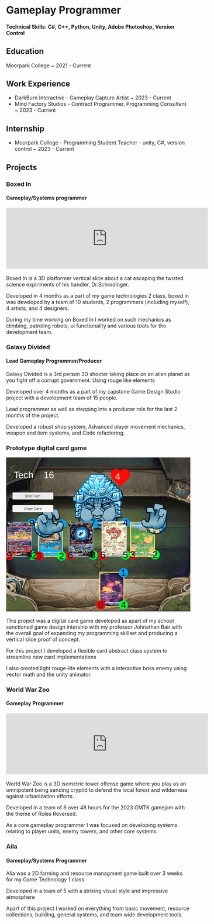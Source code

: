 # Gameplay Programmer

#### Technical Skills: C#, C++, Python, Unity, Adobe Photoshop, Version Control

## Education
Moorpark College ~ 2021 - Current

## Work Experience
- DarkBurn Interactive - Gameplay Capture Artist ~ 2023 - Current
- Mind Factory Studios - Contract Programmer, Programming Consultant ~ 2023 - Current
  
## Internship
- Moorpark College - Programming Student Teacher - unity, C#, version control ~ 2023 - Current

## Projects

### Boxed In
#### Gameplay/Systems programmer
<!--insert image/videos here-->
<iframe frameborder="0" src="https://itch.io/embed/2075813" width="552" height="167"><a href="https://heroshrine.itch.io/boxed-in">Boxed In by Heroshrine, ImCrowley, batmanlm_8</a></iframe>

Boxed In is a 3D platformer vertical slice about a cat escaping the twisted science expiriments of his handler, Dr.Schrodinger.

Developed in 4 months as a part of my game technologies 2 class, boxed in was developed by a team of 10 students, 2 programmers (including myself), 4 artists, and 4 designers.

During my time working on Boxed In I worked on such mechanics as climbing, patroling robots, ui functionality and various tools for the development team.

### Galaxy Divided
#### Lead Gameplay Programmer/Producer
<!--insert image/videos here-->
Galaxy Divided is a 3rd person 3D shooter taking place on an alien planet as you fight off a corrupt government. Using rouge like elements

Developed over 4 months as a part of my capstone Game Design Studio project with a development team of 15 people.

Lead programmer as well as stepping into a producer role for the last 2 months of the project.

Developed a robust shop system, Advanced player movement mechanics, weapon and item systems, and Code refactoring.

### Prototype digital card game
![](assets/CardGameBoss.gif)

This project was a digital card game developed as apart of my school sanctioned game design intership with my professor Johnathan Bair with the overall goal of expanding my programming skillset and producing a vertical slice proof of concept.

For this project I developed a flexible card abstract class system to streamline new card implementations

I also created light rouge-lite elements with a interactive boss enemy using vector math and the unity animator.

### World War Zoo
#### Gameplay Programmer

<iframe frameborder="0" src="https://itch.io/embed/2160330" width="552" height="167"><a href="https://heroshrine.itch.io/world-war-zoo">World War Zoo by Heroshrine, DocDankDandy, batmanlm_8, Bluevoker, MayoMiu, vanipurin</a></iframe>

World War Zoo is a 3D isometric tower offense game where you play as an omnipotent being sending cryptid to defend the local forest and wilderness against urbanization efforts.

Developed in a team of 8 over 48 hours for the 2023 GMTK gamejam with the theme of Roles Reversed.

As a core gameplay programmer I was focused on developing systems relating to player units, enemy towers, and other core systems.

### Aila

#### Gameplay/Systems Programmer
<!--insert image/videos here-->
Alia was a 2D farming and resource managment game built over 3 weeks for my Game Technology 1 class

Developed in a team of 5 with a striking visual style and impressive atmosphere

Apart of this project I worked on everything from basic movement, resource collections, building, general systems, and team wide development tools.
